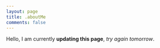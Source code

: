 ```yaml
---
layout: page
title: .aboutMe
comments: false
---
```


Hello, I am currently **updating this page**, *try again tomorrow*.
